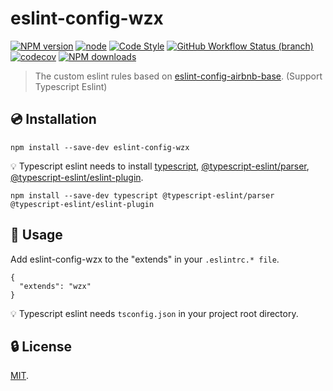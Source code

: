 # eslint-config-wzx

[![NPM version](https://img.shields.io/npm/v/eslint-config-wzx?logo=npm&style=flat-square)](https://www.npmjs.com/package/eslint-config-wzx)
[![node](https://img.shields.io/node/v/eslint-config-wzx?logo=nodedotjs&style=flat-square)](https://nodejs.org)
[![Code Style](https://img.shields.io/badge/code%20style-prettier-ff69b4?logo=prettier&style=flat-square)](https://prettier.io)
[![GitHub Workflow Status (branch)](https://img.shields.io/github/workflow/status/VicSolWang/eslint-config-wzx/test-release-ci/master?logo=github&style=flat-square)](https://github.com/VicSolWang/eslint-config-wzx/actions/workflows/main.yml)
[![codecov](https://img.shields.io/codecov/c/gh/VicSolWang/eslint-config-wzx/master?label=codecov&logo=codecov&style=flat-square)](https://codecov.io/gh/VicSolWang/eslint-config-wzx)
[![NPM downloads](https://img.shields.io/npm/dt/eslint-config-wzx?style=flat-square)](https://www.npmjs.com/package/eslint-config-wzx)

> The custom eslint rules based on [eslint-config-airbnb-base](https://www.npmjs.com/package/eslint-config-airbnb-base). (Support Typescript Eslint)

## :cd: Installation

    npm install --save-dev eslint-config-wzx

:bulb: Typescript eslint needs to install [typescript](https://www.npmjs.com/package/typescript), [@typescript-eslint/parser](https://www.npmjs.com/package/@typescript-eslint/parser), [@typescript-eslint/eslint-plugin](https://www.npmjs.com/package/@typescript-eslint/eslint-plugin).
   
    npm install --save-dev typescript @typescript-eslint/parser @typescript-eslint/eslint-plugin

## :rocket: Usage

Add eslint-config-wzx to the "extends" in your `.eslintrc.* file`.

    {
      "extends": "wzx"
    }

:bulb: Typescript eslint needs `tsconfig.json` in your project root directory.

## :lock: License

[MIT](LICENSE).

